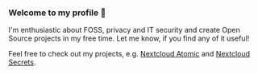 ### Welcome to my profile 👋

I'm enthusiastic about FOSS, privacy and IT security and create Open Source projects in my free time. Let me know, if you find any of it useful!

Feel free to check out my projects, e.g. [Nextcloud Atomic](https://nextcloudatomic.com) and [Nextcloud Secrets](https://apps.nextcloud.com/apps/secrets).


<!--<picture>
  <source media="(prefers-color-scheme: dark)" srcset="https://raw.githubusercontent.com/theCalcaholic/github-stats/master/generated/overview.svg#gh-dark-mode-only">
  <source media="(prefers-color-scheme: light)" srcset="https://raw.githubusercontent.com/theCalcaholic/github-stats/master/generated/overview.svg#gh-light-mode-only">
  <img alt="Github Stats - Languages" src="https://raw.githubusercontent.com/theCalcaholic/github-stats/master/generated/overview.svg#gh-dark-mode-only">
</picture>

<picture>
  <source media="(prefers-color-scheme: dark)" srcset="https://raw.githubusercontent.com/theCalcaholic/github-stats/master/generated/languages.svg#gh-dark-mode-only">
  <source media="(prefers-color-scheme: light)" srcset="https://raw.githubusercontent.com/theCalcaholic/github-stats/master/generated/languages.svg#gh-light-mode-only">
  <img alt="Github Stats - Languages" src="https://raw.githubusercontent.com/theCalcaholic/github-stats/master/generated/languages.svg#gh-dark-mode-only">
</picture>

(powered by [jstrieb/github-stats][gh-stats])-->


<!--[![ko-fi](https://ko-fi.com/img/githubbutton_sm.svg)](https://ko-fi.com/V7V5XLS9F)-->

<!--
**theCalcaholic/theCalcaholic** is a ✨ _special_ ✨ repository because its `README.md` (this file) appears on your GitHub profile.

Here are some ideas to get you started:

- 🔭 I’m currently working on ...
- 🌱 I’m currently learning ...
- 👯 I’m looking to collaborate on ...
- 🤔 I’m looking for help with ...
- 💬 Ask me about ...
- 📫 How to reach me: ...
- 😄 Pronouns: ...
- ⚡ Fun fact: ...
-->

[gh-stats]: https://github.com/jstrieb/github-stats
